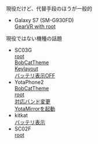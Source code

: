 現役だけど、代替手段のほうが一般的
- Galaxy S7 (SM-G930FD)  
  [GearVR with root](Android-S7-GearVR-root)  

現役ではない機種の話題
- SC03G  
  [root](Android-SC03G-root)  
  [BobCatTheme](Android-SC03G-BobCatTheme)  
  [Keylayout](Android-SC03G-Keylayout)  
  [バッテリ表示OFF](Android-SC03G-バッテリ表示OFF)  
- YotaPhone2  
  [BobCatTheme](Android-YotaPhone2-BobCatTheme)  
  [root](Android-YotaPhone2-root)  
  [対応バンド変更](Android-YotaPhone2-バンド変更)  
  [YotaMirrorを起動](Android-YotaPhone2-YotaMirror)  
- kitkat  
  [バッテリ表示](Android-Kitkat-バッテリ表示)  
- SC02F  
  [root](Android-SC02F-root)  

